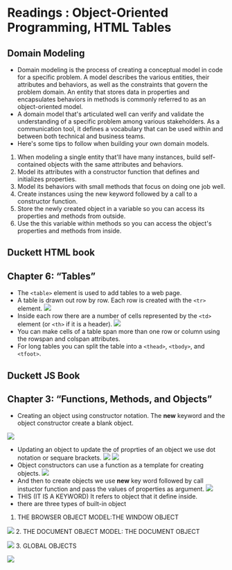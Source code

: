 # Readings : Object-Oriented Programming, HTML Tables
## Domain Modeling
* Domain modeling is the process of creating a conceptual model in code for a specific problem. A model describes the various entities, their attributes and behaviors, as well as the constraints that govern the problem domain. An entity that stores data in properties and encapsulates behaviors in methods is commonly referred to as an object-oriented model.
* A domain model that's articulated well can verify and validate the understanding of a specific problem among various stakeholders. As a communication tool, it defines a vocabulary that can be used within and between both technical and business teams.
* Here's some tips to follow when building your own domain models.

1. When modeling a single entity that'll have many instances, build self-contained objects with the same attributes and behaviors.
2. Model its attributes with a constructor function that defines and initializes properties.
3. Model its behaviors with small methods that focus on doing one job well.
4. Create instances using the new keyword followed by a call to a constructor function.
5. Store the newly created object in a variable so you can access its properties and methods from outside.
6. Use the this variable within methods so you can access the object's properties and methods from inside.

## Duckett HTML book
## Chapter 6: “Tables”
* The `<table>` element is used to add tables to a web
page.
* A table is drawn out row by row. Each row is created
with the `<tr>` element.
![](imgs5/Capture1.PNG)
* Inside each row there are a number of cells
represented by the `<td>` element (or `<th>` if it is a
header).
![](imgs5/Capture2.PNG)
* You can make cells of a table span more than one row
or column using the rowspan and colspan attributes.
* For long tables you can split the table into a `<thead>`,
`<tbody>`, and `<tfoot>`.
## Duckett JS Book
## Chapter 3: “Functions, Methods, and Objects”
* Creating an object using constructor notation.
The **new** keyword and the object constructor create a blank object.

 ![](imgs5/Capture3.PNG)
 * Updating an object
 to update the of proprties of an object we use dot notation or sequare brackets.
 ![](imgs5/Capture4.PNG)
![](imgs5/Capture5.PNG)
* Object constructors can use a function as a template for creating objects.
![](imgs5/Capture6.PNG)
* And then to create objects we use **new** key word followed by call instuctor function and pass the values of properties as argument.
![](imgs5/Capture7.PNG)
* THIS (IT IS A KEYWORD)
It refers to object that it define inside.
* there are three types of built-in object
1. THE BROWSER OBJECT MODEL:THE WINDOW OBJECT

![](imgs5/Capture8.PNG)
2. THE DOCUMENT OBJECT MODEL: THE DOCUMENT OBJECT

![](imgs5/Capture9.PNG)
3. GLOBAL OBJECTS

![](imgs5/Capture10.PNG)
